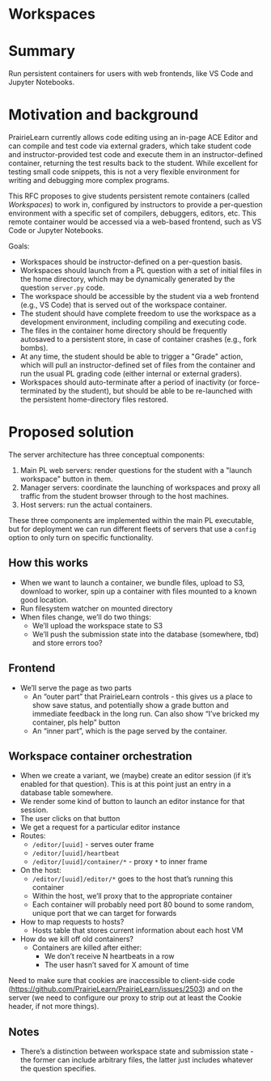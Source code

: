 # Workspaces

# Summary

Run persistent containers for users with web frontends, like VS Code and Jupyter Notebooks.

# Motivation and background

PrairieLearn currently allows code editing using an in-page ACE Editor and can compile and test code via external graders, which take student code and instructor-provided test code and execute them in an instructor-defined container, returning the test results back to the student. While excellent for testing small code snippets, this is not a very flexible environment for writing and debugging more complex programs.

This RFC proposes to give students persistent remote containers (called _Workspaces_) to work in, configured by instructors to provide a per-question environment with a specific set of compilers, debuggers, editors, etc. This remote container would be accessed via a web-based frontend, such as VS Code or Jupyter Notebooks.

Goals:
* Workspaces should be instructor-defined on a per-question basis.
* Workspaces should launch from a PL question with a set of initial files in the home directory, which may be dynamically generated by the question `server.py` code.
* The workspace should be accessible by the student via a web frontend (e.g., VS Code) that is served out of the workspace container.
* The student should have complete freedom to use the workspace as a development environment, including compiling and executing code.
* The files in the container home directory should be frequently autosaved to a persistent store, in case of container crashes (e.g., fork bombs).
* At any time, the student should be able to trigger a "Grade" action, which will pull an instructor-defined set of files from the container and run the usual PL grading code (either internal or external graders).
* Workspaces should auto-terminate after a period of inactivity (or force-terminated by the student), but should be able to be re-launched with the persistent home-directory files restored.

# Proposed solution

The server architecture has three conceptual components:
1. Main PL web servers: render questions for the student with a "launch workspace" button in them.
2. Manager servers: coordinate the launching of workspaces and proxy all traffic from the student browser through to the host machines.
3. Host servers: run the actual containers.

These three components are implemented within the main PL executable, but for deployment we can run different fleets of servers that use a `config` option to only turn on specific functionality.

## How this works

* When we want to launch a container, we bundle files, upload to S3, download to worker, spin up a container with files mounted to a known good location.
* Run filesystem watcher on mounted directory
* When files change, we’ll do two things:
    * We’ll upload the workspace state to S3
    * We’ll push the submission state into the database (somewhere, tbd) and store errors too?

## Frontend

* We’ll serve the page as two parts
    * An “outer part” that PrairieLearn controls - this gives us a place to show save status, and potentially show a grade button and immediate feedback in the long run. Can also show “I’ve bricked my container, pls help” button
    * An “inner part”, which is the page served by the container.

## Workspace container orchestration

* When we create a variant, we (maybe) create an editor session (if it’s enabled for that question). This is at this point just an entry in a database table somewhere.
* We render some kind of button to launch an editor instance for that session.
* The user clicks on that button
* We get a request for a particular editor instance
* Routes:
    * `/editor/[uuid]` - serves outer frame
    * `/editor/[uuid]/heartbeat`
    * `/editor/[uuid]/container/*` - proxy `*` to inner frame
* On the host:
    * `/editor/[uuid]/editor/*` goes to the host that’s running this container
    *  Within the host, we’ll proxy that to the appropriate container
    *  Each container will probably need port 80 bound to some random, unique port that we can target for forwards
* How to map requests to hosts?
    * Hosts table that stores current information about each host VM
* How do we kill off old containers?
    * Containers are killed after either:
        * We don’t receive N heartbeats in a row
        * The user hasn’t saved for X amount of time

Need to make sure that cookies are inaccessible to client-side code (https://github.com/PrairieLearn/PrairieLearn/issues/2503) and on the server (we need to configure our proxy to strip out at least the Cookie header, if not more things).

## Notes

* There’s a distinction between workspace state and submission state - the former can include arbitrary files, the latter just includes whatever the question specifies.
